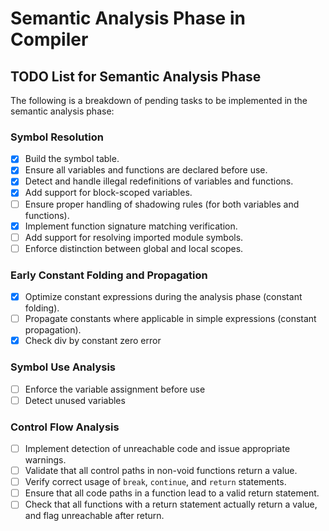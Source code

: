 # Semantic Analysis Phase in Compiler

## TODO List for Semantic Analysis Phase

The following is a breakdown of pending tasks to be implemented in the semantic analysis phase:

### Symbol Resolution
- [x] Build the symbol table.
- [x] Ensure all variables and functions are declared before use.
- [x] Detect and handle illegal redefinitions of variables and functions.
- [x] Add support for block-scoped variables.
- [ ] Ensure proper handling of shadowing rules (for both variables and functions).
- [x] Implement function signature matching verification.
- [ ] Add support for resolving imported module symbols.
- [ ] Enforce distinction between global and local scopes.

### Early Constant Folding and Propagation
- [x] Optimize constant expressions during the analysis phase (constant folding).
- [ ] Propagate constants where applicable in simple expressions (constant propagation).
- [x] Check div by constant zero error

### Symbol Use Analysis
- [ ] Enforce the variable assignment before use
- [ ] Detect unused variables

### Control Flow Analysis
- [ ] Implement detection of unreachable code and issue appropriate warnings.
- [ ] Validate that all control paths in non-void functions return a value.
- [ ] Verify correct usage of `break`, `continue`, and `return` statements.
- [ ] Ensure that all code paths in a function lead to a valid return statement.
- [ ] Check that all functions with a return statement actually return a value, and flag unreachable after return.
